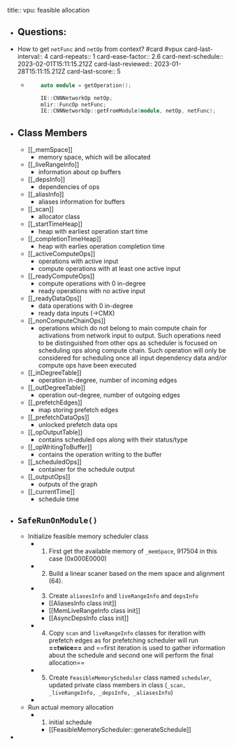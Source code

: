 title:: vpu: feasible allocation

- ## Questions:
- How to get `netFunc` and `netOp` from context? #card #vpux
  card-last-interval:: 4
  card-repeats:: 1
  card-ease-factor:: 2.6
  card-next-schedule:: 2023-02-01T15:11:15.212Z
  card-last-reviewed:: 2023-01-28T15:11:15.212Z
  card-last-score:: 5
	- ```C++
	      auto module = getOperation();
	  
	      IE::CNNNetworkOp netOp;
	      mlir::FuncOp netFunc;
	      IE::CNNNetworkOp::getFromModule(module, netOp, netFunc);
	  ```
- ## Class Members
	- [[_memSpace]]
		- memory space, which will be allocated
	- [[_liveRangeInfo]]
		- information about op buffers
	- [[_depsInfo]]
		- dependencies of ops
	- [[_aliasInfo]]
		- aliases information for buffers
	- [[_scan]]
		- allocator class
	- [[_startTimeHeap]]
		- heap with earliest operation start time
	- [[_completionTimeHeap]]
		- heap with earlies operation completion time
	- [[_activeComputeOps]]
		- operations with active input
		- compute operations with at least one active input
	- [[_readyComputeOps]]
		- compute operations with 0 in-degree
		- ready operations with no active input
	- [[_readyDataOps]]
		- data operations with 0 in-degree
		- ready data inputs (->CMX)
	- [[_nonComputeChainOps]]
		- operations which do not belong to main compute chain for activations from network input to output. Such operations need to be distinguished from other ops as scheduler is focused on scheduling ops along compute chain. Such operation will only be considered for scheduling once all input dependency data and/or compute ops have been executed
	- [[_inDegreeTable]]
		- operation in-degree, number of incoming edges
	- [[_outDegreeTable]]
		- operation out-degree, number of outgoing edges
	- [[_prefetchEdges]]
		- map storing prefetch edges
	- [[_prefetchDataOps]]
		- unlocked prefetch data ops
	- [[_opOutputTable]]
		- contains scheduled ops along with their status/type
	- [[_opWritingToBuffer]]
		- contains the operation writing to the buffer
	- [[_scheduledOps]]
		- container for the schedule output
	- [[_outputOps]]
		- outputs of the graph
	- [[_currentTime]]
		- schedule time
- ## `SafeRunOnModule()`
	- Initialize feasible memory scheduler class
		- 1. First get the available memory of `_memSpace`, 917504 in this case (0x000E0000)
		- 2. Build a linear scaner based on the mem space and alignment (64).
		- 3. Create `aliasesInfo` and `liveRangeInfo` and `depsInfo`
			- [[AliasesInfo class init]]
			- [[MemLiveRangeInfo class init]]
			- [[AsyncDepsInfo class init]]
		- 4. Copy `scan` and `liveRangeInfo` classes for iteration with prefetch edges as for prefetching scheduler will run **==twice==** and ==first iteration is used to gather information about the schedule and second one will perform the final allocation==
		- 5. Create `FeasibleMemoryScheduler` class named `scheduler`, updated private class members in class (`_scan, _liveRangeInfo, _depsInfo, _aliasesInfo`)
		-
	- Run actual memory allocation
		- 1. initial schedule
			- [[FeasibleMemoryScheduler::generateSchedule]]
-